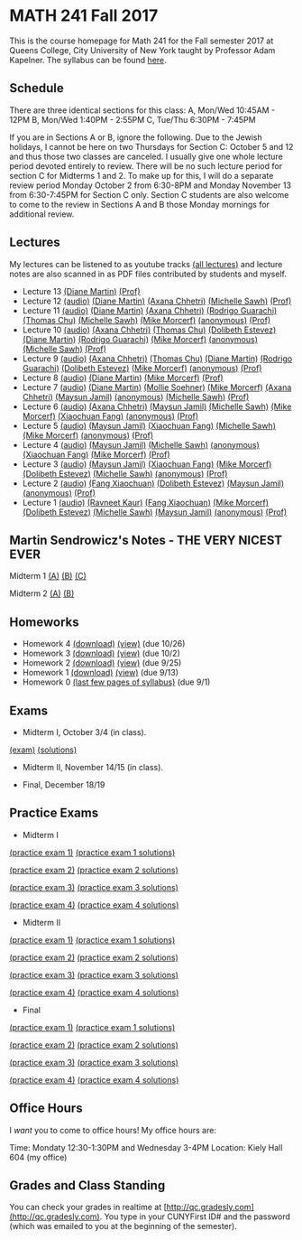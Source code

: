 # MATH 241 Fall 2017

This is the course homepage for Math 241 for the Fall semester 2017 at Queens College, City University of New York taught by Professor Adam Kapelner. The syllabus can be found [here](https://raw.githubusercontent.com/kapelner/QC_Math_241_Fall_2017/master/syllabus/syllabus.pdf).

## Schedule

There are three identical sections for this class:
A, Mon/Wed 10:45AM - 12PM
B, Mon/Wed 1:40PM - 2:55PM
C, Tue/Thu 6:30PM - 7:45PM

If you are in Sections A or B, ignore the following. Due to the Jewish holidays, I cannot be here on two Thursdays for Section C: October 5 and 12 and thus those two classes are canceled. I usually give one whole lecture period devoted entirely to review. There will be no such lecture period for section C for Midterms 1 and 2. To make up for this, I will do a separate review period Monday October 2 from 6:30-8PM and Monday November 13 from 6:30-7:45PM for Section C only. Section C students are also welcome to come to the review in Sections A and B those Monday mornings for additional review.

## Lectures

My lectures can be listened to as youtube tracks [(all lectures)](https://www.youtube.com/playlist?list=PLIwvCnCDnF14sRnB6lUck67KFYCZSBLdO) and lecture notes are also scanned in as PDF files contributed by students and myself.

<!--
* Lecture 23 [(audio)](https://youtu.be/3ootpia0) [(Marcin Sendrowicz Lecs22&23)](https://github.com/kapelner/QC_Math_241_Fall_2017/blob/master/lectures/lec23marcin.pdf) [(Anvar Ashurov)](https://github.com/kapelner/QC_Math_241_Fall_2017/blob/master/lectures/lec23ash.pdf)  [(Linagyong Chen)](https://github.com/kapelner/QC_Math_241_Fall_2017/blob/master/lectures/lec23chenl.pdf) [(Ken Zou)](https://github.com/kapelner/QC_Math_241_Fall_2017/blob/master/lectures/lec23zou.pdf) [(Sherly Zheng)](https://github.com/kapelner/QC_Math_241_Fall_2017/blob/master/lectures/lec23zheng.pdf) [(Randip Parhar)](https://github.com/kapelner/QC_Math_241_Fall_2017/blob/master/lectures/lec23parhar.pdf) [(Prof)](https://github.com/kapelner/QC_Math_241_Fall_2017/blob/master/lectures/lec23kap.pdf)
* Lecture 22 [(audio)](https://youtu.be/h3jmpbvf) [(Anvar Ashurov)](https://github.com/kapelner/QC_Math_241_Fall_2017/blob/master/lectures/lec22ash.pdf) [(Ken Zou)](https://github.com/kapelner/QC_Math_241_Fall_2017/blob/master/lectures/lec22zou.pdf) [(Sherly Zheng)](https://github.com/kapelner/QC_Math_241_Fall_2017/blob/master/lectures/lec22zheng.pdf) [(Linagyong Chen)](https://github.com/kapelner/QC_Math_241_Fall_2017/blob/master/lectures/lec22chenl.pdf) [(Cynthia Rivera)](https://github.com/kapelner/QC_Math_241_Fall_2017/blob/master/lectures/lec22rivera.pdf) [(Monique Tang)](https://github.com/kapelner/QC_Math_241_Fall_2017/blob/master/lectures/lec22tang.pdf) [(Andrew Kwak)](https://github.com/kapelner/QC_Math_241_Fall_2017/blob/master/lectures/lec22kwak.pdf) [(Prof)](https://github.com/kapelner/QC_Math_241_Fall_2017/blob/master/lectures/lec22kap.pdf)
* Lecture 21 [(audio)](https://youtu.be/pmilrdvr) [(Marcin Sendrowicz)](https://github.com/kapelner/QC_Math_241_Fall_2017/blob/master/lectures/lec21marcin.pdf)  [(Cynthia Rivera)](https://github.com/kapelner/QC_Math_241_Fall_2017/blob/master/lectures/lec21rivera.pdf)[(Liangyong Chen)](https://github.com/kapelner/QC_Math_241_Fall_2017/blob/master/lectures/lec21chenl.pdf) [(Sherly Zheng)](https://github.com/kapelner/QC_Math_241_Fall_2017/blob/master/lectures/lec21zheng.pdf) [(Nhi Tran)](https://github.com/kapelner/QC_Math_241_Fall_2017/blob/master/lectures/lec21tran.pdf) [(Randip Parhar)](https://github.com/kapelner/QC_Math_241_Fall_2017/blob/master/lectures/lec21parhar.pdf) [(Prof)](https://github.com/kapelner/QC_Math_241_Fall_2017/blob/master/lectures/lec21kap.pdf)
* Lecture 20 [(audio)](https://youtu.be/hlw3yd1n) [(Marcin Sendrowicz Lecs19&20)](https://github.com/kapelner/QC_Math_241_Fall_2017/blob/master/lectures/lec20marcin.pdf) [(Cynthia Rivera)](https://github.com/kapelner/QC_Math_241_Fall_2017/blob/master/lectures/lec20rivera.pdf) [(Liangyong Chen)](https://github.com/kapelner/QC_Math_241_Fall_2017/blob/master/lectures/lec20chenl.pdf) [(Randip Parhar)](https://github.com/kapelner/QC_Math_241_Fall_2017/blob/master/lectures/lec20parhar.pdf) [(Sherly Zheng)](https://github.com/kapelner/QC_Math_241_Fall_2017/blob/master/lectures/lec20zheng.pdf) [(Andrew Kwak)](https://github.com/kapelner/QC_Math_241_Fall_2017/blob/master/lectures/lec20kwak.pdf) [(Prof)](https://github.com/kapelner/QC_Math_241_Fall_2017/blob/master/lectures/lec20kap.pdf)
* Lecture 19 [(audio)](https://youtu.be/2z2ankqe) [(Randip Parhar)](https://github.com/kapelner/QC_Math_241_Fall_2017/blob/master/lectures/lec19parhar.pdf) [(Xiaowei Chen)](https://github.com/kapelner/QC_Math_241_Fall_2017/blob/master/lectures/lec19xchen.pdf) [(Linagyong Chen)](https://github.com/kapelner/QC_Math_241_Fall_2017/blob/master/lectures/lec19chen.pdf) [(Anvar Ashurov)](https://github.com/kapelner/QC_Math_241_Fall_2017/blob/master/lectures/lec19ash.pdf) [(Cynthia Rivera)](https://github.com/kapelner/QC_Math_241_Fall_2017/blob/master/lectures/lec19riv.pdf) [(Monique Tang)](https://github.com/kapelner/QC_Math_241_Fall_2017/blob/master/lectures/lec19tang.pdf) [(Prof)](https://github.com/kapelner/QC_Math_241_Fall_2017/blob/master/lectures/lec19kap.pdf)
* Lecture 18 [(audio)](https://youtu.be/p4ka2adx) [(Marcin Sendrowicz Lecs17&18)](https://github.com/kapelner/QC_Math_241_Fall_2017/blob/master/lectures/lec18marcin.pdf) [(Xiaowei Chen)](https://github.com/kapelner/QC_Math_241_Fall_2017/blob/master/lectures/lec18chenx.pdf) [(Liangyong Chen)](https://github.com/kapelner/QC_Math_241_Fall_2017/blob/master/lectures/lec18chen.pdf) [(Cynthia Rivera)](https://github.com/kapelner/QC_Math_241_Fall_2017/blob/master/lectures/lec18riv.pdf) [(Monique Tang)](https://github.com/kapelner/QC_Math_241_Fall_2017/blob/master/lectures/lec18tang.pdf) [(Sherly Zheng)](https://github.com/kapelner/QC_Math_241_Fall_2017/blob/master/lectures/lec18zheng.pdf) [(Randip Parhar)](https://github.com/kapelner/QC_Math_241_Fall_2017/blob/master/lectures/lec18parhar.pdf) [(Anvar Ashurov)](https://github.com/kapelner/QC_Math_241_Fall_2017/blob/master/lectures/lec18ash.pdf) [(Prof)](https://github.com/kapelner/QC_Math_241_Fall_2017/blob/master/lectures/lec18kap.pdf)
* Lecture 17 [(audio)](https://youtu.be/cpfktqg0) [(Xiaowei Chen)](https://github.com/kapelner/QC_Math_241_Fall_2017/blob/master/lectures/lec17chenx.pdf) [(Anvar Ashurov)](https://github.com/kapelner/QC_Math_241_Fall_2017/blob/master/lectures/lec17ash.pdf) [(Monique Tang)](https://github.com/kapelner/QC_Math_241_Fall_2017/blob/master/lectures/lec17tang.pdf) [(Cynthia Rivera)](https://github.com/kapelner/QC_Math_241_Fall_2017/blob/master/lectures/lec17rivera.pdf) [(Nhi Tran)](https://github.com/kapelner/QC_Math_241_Fall_2017/blob/master/lectures/lec17tran.pdf) [(Prof)](https://github.com/kapelner/QC_Math_241_Fall_2017/blob/master/lectures/lec17kap.pdf) 
* Lecture 16 [(audio)](https://youtu.be/dtq1weqe) [(Marcin Sendrowicz Lecs14-16)](https://github.com/kapelner/QC_Math_241_Fall_2017/blob/master/lectures/lec16marcin.pdf) [(Xiaowei Chen)](https://github.com/kapelner/QC_Math_241_Fall_2017/blob/master/lectures/lec16chenx.pdf) [(Anvar Ashurov)](https://github.com/kapelner/QC_Math_241_Fall_2017/blob/master/lectures/lec16ash.pdf) [(Cynthia Rivera)](https://github.com/kapelner/QC_Math_241_Fall_2017/blob/master/lectures/lec16rivera.pdf) [(Nhi Tran)](https://github.com/kapelner/QC_Math_241_Fall_2017/blob/master/lectures/lec16tran.pdf)  [(Sherly Zheng)](https://github.com/kapelner/QC_Math_241_Fall_2017/blob/master/lectures/lec16zheng.pdf) [(Prof)](https://github.com/kapelner/QC_Math_241_Fall_2017/blob/master/lectures/lec16kap.pdf)
* Lecture 15 [(audio)](https://youtu.be/lropjc22) [(Randip Parhar)](https://github.com/kapelner/QC_Math_241_Fall_2017/blob/master/lectures/lec15parhar.pdf) [(Anvar Ashurov)](https://github.com/kapelner/QC_Math_241_Fall_2017/blob/master/lectures/lec15ash.pdf) [(Nhi Tran)](https://github.com/kapelner/QC_Math_241_Fall_2017/blob/master/lectures/lec15tran.pdf) [(Sherly Zheng)](https://github.com/kapelner/QC_Math_241_Fall_2017/blob/master/lectures/lec15zheng.pdf) [(Monique Tang)](https://github.com/kapelner/QC_Math_241_Fall_2017/blob/master/lectures/lec15tang.pdf) [(Prof)](https://github.com/kapelner/QC_Math_241_Fall_2017/blob/master/lectures/lec15kap.pdf)
* Lecture 14 [(audio)](https://youtu.be/1hhre5sf) [(Sherly Zheng)](https://github.com/kapelner/QC_Math_241_Fall_2017/blob/master/lectures/lec14zheng.pdf) [(Monique Tang)](https://github.com/kapelner/QC_Math_241_Fall_2017/blob/master/lectures/lec14tang.pdf) [(Nhi Tran)](https://github.com/kapelner/QC_Math_241_Fall_2017/blob/master/lectures/lec14tran.pdf) [(Cynthia Rivera)](https://github.com/kapelner/QC_Math_241_Fall_2017/blob/master/lectures/lec14rivera.pdf) [(Tahir Vali)](https://github.com/kapelner/QC_Math_241_Fall_2017/blob/master/lectures/lec14tahir.pdf) [(Randip Parhar)](https://github.com/kapelner/QC_Math_241_Fall_2017/blob/master/lectures/lec14parhar.pdf) [(Andrew Kwak)](https://github.com/kapelner/QC_Math_241_Fall_2017/blob/master/lectures/lec14kwak.pdf) [(Prof)](https://github.com/kapelner/QC_Math_241_Fall_2017/blob/master/lectures/lec14kap.pdf)-->
* Lecture 13 [(Diane Martin)](https://github.com/kapelner/QC_Math_241_Fall_2017/blob/master/lectures/lec13martin.pdf) [(Prof)](https://github.com/kapelner/QC_Math_241_Fall_2017/blob/master/lectures/lec13kap.pdf)
* Lecture 12 [(audio)](https://youtu.be/pJeye2iFGt4) [(Diane Martin)](https://github.com/kapelner/QC_Math_241_Fall_2017/blob/master/lectures/lec12martin.pdf) [(Axana Chhetri)](https://github.com/kapelner/QC_Math_241_Fall_2017/blob/master/lectures/lec12chhetri.pdf) [(Michelle Sawh)](https://github.com/kapelner/QC_Math_241_Fall_2017/blob/master/lectures/lec12sawh.pdf) [(Prof)](https://github.com/kapelner/QC_Math_241_Fall_2017/blob/master/lectures/lec12kap.pdf)
* Lecture 11 [(audio)](https://youtu.be/LhkoApLLgVI) [(Diane Martin)](https://github.com/kapelner/QC_Math_241_Fall_2017/blob/master/lectures/lec11martin.pdf) [(Axana Chhetri)](https://github.com/kapelner/QC_Math_241_Fall_2017/blob/master/lectures/lec11chhetri.pdf) [(Rodrigo Guarachi)](https://github.com/kapelner/QC_Math_241_Fall_2017/blob/master/lectures/lec11guarachi.pdf) [(Thomas Chu)](https://github.com/kapelner/QC_Math_241_Fall_2017/blob/master/lectures/lec11chu.pdf) [(Michelle Sawh)](https://github.com/kapelner/QC_Math_241_Fall_2017/blob/master/lectures/lec11sawh.pdf) [(Mike Morcerf)](https://github.com/kapelner/QC_Math_241_Fall_2017/blob/master/lectures/lec10morcerf.pdf) [(anonymous)](https://github.com/kapelner/QC_Math_241_Fall_2017/blob/master/lectures/lec11anon.pdf) [(Prof)](https://github.com/kapelner/QC_Math_241_Fall_2017/blob/master/lectures/lec11kap.pdf)
* Lecture 10 [(audio)](https://youtu.be/sFfeasut7Jw) [(Axana Chhetri)](https://github.com/kapelner/QC_Math_241_Fall_2017/blob/master/lectures/lec10chhetri.pdf) [(Thomas Chu)](https://github.com/kapelner/QC_Math_241_Fall_2017/blob/master/lectures/lec10chu.pdf) [(Dolibeth Estevez)](https://github.com/kapelner/QC_Math_241_Fall_2017/blob/master/lectures/lec10estevez.pdf) [(Diane Martin)](https://github.com/kapelner/QC_Math_241_Fall_2017/blob/master/lectures/lec10martin.pdf) [(Rodrigo Guarachi)](https://github.com/kapelner/QC_Math_241_Fall_2017/blob/master/lectures/lec10guarachi.pdf) [(Mike Morcerf)](https://github.com/kapelner/QC_Math_241_Fall_2017/blob/master/lectures/lec10morcerf.pdf) [(anonymous)](https://github.com/kapelner/QC_Math_241_Fall_2017/blob/master/lectures/lec10anon.pdf) [(Michelle Sawh)](https://github.com/kapelner/QC_Math_241_Fall_2017/blob/master/lectures/lec10sawh.pdf) [(Prof)](https://github.com/kapelner/QC_Math_241_Fall_2017/blob/master/lectures/lec10kap.pdf)
* Lecture 9 [(audio)](https://youtu.be/G5x5HL91yHE) [(Axana Chhetri)](https://github.com/kapelner/QC_Math_241_Fall_2017/blob/master/lectures/lec09chhetri.pdf) [(Thomas Chu)](https://github.com/kapelner/QC_Math_241_Fall_2017/blob/master/lectures/lec09chu.pdf) [(Diane Martin)](https://github.com/kapelner/QC_Math_241_Fall_2017/blob/master/lectures/lec09martin.pdf) [(Rodrigo Guarachi)](https://github.com/kapelner/QC_Math_241_Fall_2017/blob/master/lectures/lec09guarachi.pdf) [(Dolibeth Estevez)](https://github.com/kapelner/QC_Math_241_Fall_2017/blob/master/lectures/lec09estevez.pdf) [(Mike Morcerf)](https://github.com/kapelner/QC_Math_241_Fall_2017/blob/master/lectures/lec09morcerf.pdf) [(anonymous)](https://github.com/kapelner/QC_Math_241_Fall_2017/blob/master/lectures/lec09anon.pdf) [(Prof)](https://github.com/kapelner/QC_Math_241_Fall_2017/blob/master/lectures/lec09kap.pdf)
* Lecture 8 [(audio)](https://youtu.be/_cuMUV52p10) [(Diane Martin)](https://github.com/kapelner/QC_Math_241_Fall_2017/blob/master/lectures/lec08martin.pdf) [(Mike Morcerf)](https://github.com/kapelner/QC_Math_241_Fall_2017/blob/master/lectures/lec08morcerf.pdf) [(Prof)](https://github.com/kapelner/QC_Math_241_Fall_2017/blob/master/lectures/lec08kap.pdf)
* Lecture 7 [(audio)](https://youtu.be/h21vprV8u7o) [(Diane Martin)](https://github.com/kapelner/QC_Math_241_Fall_2017/blob/master/lectures/lec07martin.pdf) [(Mollie Soehner)](https://github.com/kapelner/QC_Math_241_Fall_2017/blob/master/lectures/lec07soehner.pdf) [(Mike Morcerf)](https://github.com/kapelner/QC_Math_241_Fall_2017/blob/master/lectures/lec07morcerf.pdf) [(Axana Chhetri)](https://github.com/kapelner/QC_Math_241_Fall_2017/blob/master/lectures/lec07chhetri.pdf) [(Maysun Jamil)](https://github.com/kapelner/QC_Math_241_Fall_2017/blob/master/lectures/lec07jamil.pdf) [(anonymous)](https://github.com/kapelner/QC_Math_241_Fall_2017/blob/master/lectures/lec07anon.pdf) [(Michelle Sawh)](https://github.com/kapelner/QC_Math_241_Fall_2017/blob/master/lectures/lec07sawh.pdf) [(Prof)](https://github.com/kapelner/QC_Math_241_Fall_2017/blob/master/lectures/lec07kap.pdf)
* Lecture 6 [(audio)](https://youtu.be/Z1R2FaHJLeU) [(Axana Chhetri)](https://github.com/kapelner/QC_Math_241_Fall_2017/blob/master/lectures/lec06chhetri.pdf) [(Maysun Jamil)](https://github.com/kapelner/QC_Math_241_Fall_2017/blob/master/lectures/lec06jamil.pdf) [(Michelle Sawh)](https://github.com/kapelner/QC_Math_241_Fall_2017/blob/master/lectures/lec06sawh.pdf) [(Mike Morcerf)](https://github.com/kapelner/QC_Math_241_Fall_2017/blob/master/lectures/lec06morcerf.pdf) [(Xiaochuan Fang)](https://github.com/kapelner/QC_Math_241_Fall_2017/blob/master/lectures/lec06fang.pdf) [(anonymous)](https://github.com/kapelner/QC_Math_241_Fall_2017/blob/master/lectures/lec06anon.pdf) [(Prof)](https://github.com/kapelner/QC_Math_241_Fall_2017/blob/master/lectures/lec06kap.pdf)
* Lecture 5 [(audio)](https://youtu.be/4HqLEuhaU-c) [(Maysun Jamil)](https://github.com/kapelner/QC_Math_241_Fall_2017/blob/master/lectures/lec05jamil.pdf) [(Xiaochuan Fang)](https://github.com/kapelner/QC_Math_241_Fall_2017/blob/master/lectures/lec05fang.pdf) [(Michelle Sawh)](https://github.com/kapelner/QC_Math_241_Fall_2017/blob/master/lectures/lec05sawh.pdf) [(Mike Morcerf)](https://github.com/kapelner/QC_Math_241_Fall_2017/blob/master/lectures/lec05morcerf.pdf) [(anonymous)](https://github.com/kapelner/QC_Math_241_Fall_2017/blob/master/lectures/lec04anon.pdf) [(Prof)](https://github.com/kapelner/QC_Math_241_Fall_2017/blob/master/lectures/lec05kap.pdf)
* Lecture 4 [(audio)](https://youtu.be/51MXSWzN8cY) [(Maysun Jamil)](https://github.com/kapelner/QC_Math_241_Fall_2017/blob/master/lectures/lec04jamil.pdf) [(Michelle Sawh)](https://github.com/kapelner/QC_Math_241_Fall_2017/blob/master/lectures/lec04sawh.pdf) [(anonymous)](https://github.com/kapelner/QC_Math_241_Fall_2017/blob/master/lectures/lec04anon.pdf) [(Xiaochuan Fang)](https://github.com/kapelner/QC_Math_241_Fall_2017/blob/master/lectures/lec04fang.pdf) [(Mike Morcerf)](https://github.com/kapelner/QC_Math_241_Fall_2017/blob/master/lectures/lec04morcerf.pdf) [(Prof)](https://github.com/kapelner/QC_Math_241_Fall_2017/blob/master/lectures/lec04kap.pdf)
* Lecture 3 [(audio)](https://youtu.be/FmRlkSRO3ag) [(Maysun Jamil)](https://github.com/kapelner/QC_Math_241_Fall_2017/blob/master/lectures/lec03jamil.pdf) [(Xiaochuan Fang)](https://github.com/kapelner/QC_Math_241_Fall_2017/blob/master/lectures/lec03fang.pdf) [(Mike Morcerf)](https://github.com/kapelner/QC_Math_241_Fall_2017/blob/master/lectures/lec03morcerf.pdf) [(Dolibeth Estevez)](https://github.com/kapelner/QC_Math_241_Fall_2017/blob/master/lectures/lec03estevez.pdf) [(Michelle Sawh)](https://github.com/kapelner/QC_Math_241_Fall_2017/blob/master/lectures/lec03sawh.pdf) [(anonymous)](https://github.com/kapelner/QC_Math_241_Fall_2017/blob/master/lectures/lec03anon.pdf) [(Prof)](https://github.com/kapelner/QC_Math_241_Fall_2017/blob/master/lectures/lec03kap.pdf)
* Lecture 2 [(audio)](https://youtu.be/qadgUoHEO14) [(Fang Xiaochuan)](https://github.com/kapelner/QC_Math_241_Fall_2017/blob/master/lectures/lec02fang.pdf) [(Dolibeth Estevez)](https://github.com/kapelner/QC_Math_241_Fall_2017/blob/master/lectures/lec02estevez.pdf) [(Maysun Jamil)](https://github.com/kapelner/QC_Math_241_Fall_2017/blob/master/lectures/lec02jamil.pdf) [(anonymous)](https://github.com/kapelner/QC_Math_241_Fall_2017/blob/master/lectures/lec02anon.pdf) [(Prof)](https://github.com/kapelner/QC_Math_241_Fall_2017/blob/master/lectures/lec02kap.pdf)
* Lecture 1 [(audio)](https://youtu.be/qadgUoHEO14) [(Ravneet Kaur)](https://github.com/kapelner/QC_Math_241_Fall_2017/blob/master/lectures/lec01kaur.pdf) [(Fang Xiaochuan)](https://github.com/kapelner/QC_Math_241_Fall_2017/blob/master/lectures/lec01fang.pdf) [(Mike Morcerf)](https://github.com/kapelner/QC_Math_241_Fall_2017/blob/master/lectures/lec01morcerf.pdf) [(Dolibeth Estevez)](https://github.com/kapelner/QC_Math_241_Fall_2017/blob/master/lectures/lec01estevez.pdf) [(Michelle Sawh)](https://github.com/kapelner/QC_Math_241_Fall_2017/blob/master/lectures/lec01sawh.pdf) [(Maysun Jamil)](https://github.com/kapelner/QC_Math_241_Fall_2017/blob/master/lectures/lec01jamil.pdf) [(anonymous)](https://github.com/kapelner/QC_Math_241_Fall_2017/blob/master/lectures/lec01anon.pdf) [(Prof)](https://github.com/kapelner/QC_Math_241_Fall_2017/blob/master/lectures/lec01kap.pdf)


## Martin Sendrowicz's Notes - THE VERY NICEST EVER

Midterm 1 [(A)](https://github.com/kapelner/QC_Math_241_Fall_2017/blob/master/marcin/1a.pdf) [(B)](https://github.com/kapelner/QC_Math_241_Fall_2017/blob/master/marcin/1b.pdf) [(C)](https://github.com/kapelner/QC_Math_241_Fall_2017/blob/master/marcin/1c.pdf)

Midterm 2 [(A)](https://github.com/kapelner/QC_Math_241_Fall_2017/blob/master/marcin/2a.pdf) [(B)](https://github.com/kapelner/QC_Math_241_Fall_2017/blob/master/marcin/2b.pdf)

## Homeworks

<!--
* Homework 9 [(download)](https://github.com/kapelner/QC_Math_241_Fall_2017/blob/master/homeworks/hw09/hw09.pdf?raw=true) [(view)](https://github.com/kapelner/QC_Math_241_Fall_2017/blob/master/homeworks/hw09/hw09.pdf) (due 12/12)
* Homework 8 [(download)](https://github.com/kapelner/QC_Math_241_Fall_2017/blob/master/homeworks/hw08/hw08.pdf?raw=true) [(view)](https://github.com/kapelner/QC_Math_241_Fall_2017/blob/master/homeworks/hw08/hw08.pdf) (due 12/2)
* Homework 7 [(download)](https://github.com/kapelner/QC_Math_241_Fall_2017/blob/master/homeworks/hw07/hw07.pdf?raw=true) [(view)](https://github.com/kapelner/QC_Math_241_Fall_2017/blob/master/homeworks/hw07/hw07.pdf) (due 11/23)
* Homework 6 [(download)](https://github.com/kapelner/QC_Math_241_Fall_2017/blob/master/homeworks/hw06/hw06.pdf?raw=true) [(view)](https://github.com/kapelner/QC_Math_241_Fall_2017/blob/master/homeworks/hw06/hw06.pdf) (due 11/11)
* Homework 5 [(download)](https://github.com/kapelner/QC_Math_241_Fall_2017/blob/master/homeworks/hw05/hw05.pdf?raw=true) [(view)](https://github.com/kapelner/QC_Math_241_Fall_2017/blob/master/homeworks/hw05/hw05.pdf) (due 10/27)-->
* Homework 4 [(download)](https://github.com/kapelner/QC_Math_241_Fall_2017/blob/master/homeworks/hw04/hw04.pdf?raw=true) [(view)](https://github.com/kapelner/QC_Math_241_Fall_2017/blob/master/homeworks/hw04/hw04.pdf) (due 10/26)
* Homework 3 [(download)](https://github.com/kapelner/QC_Math_241_Fall_2017/blob/master/homeworks/hw03/hw03.pdf?raw=true) [(view)](https://github.com/kapelner/QC_Math_241_Fall_2017/blob/master/homeworks/hw03/hw03.pdf) (due 10/2)
* Homework 2 [(download)](https://github.com/kapelner/QC_Math_241_Fall_2017/blob/master/homeworks/hw02/hw02.pdf?raw=true) [(view)](https://github.com/kapelner/QC_Math_241_Fall_2017/blob/master/homeworks/hw02/hw02.pdf) (due 9/25)
* Homework 1 [(download)](https://github.com/kapelner/QC_Math_241_Fall_2017/blob/master/homeworks/hw01/hw01.pdf?raw=true) [(view)](https://github.com/kapelner/QC_Math_241_Fall_2017/blob/master/homeworks/hw01/hw01.pdf) (due 9/13)
* Homework 0 [(last few pages of syllabus)](https://github.com/kapelner/QC_Math_241_Fall_2017/blob/master/syllabus/syllabus.pdf?raw=true) (due 9/1)


## Exams


* Midterm I, October 3/4 (in class).

[(exam)](https://github.com/kapelner/QC_Math_241_Fall_2017/blob/master/exams/midterm1/midterm1.pdf) [(solutions)](https://github.com/kapelner/QC_Math_241_Fall_2017/blob/master/exams/midterm1/midterm1_solutions.pdf)

* Midterm II, November 14/15 (in class). 

* Final, December 18/19

## Practice Exams

* Midterm I

[(practice exam 1)](https://github.com/kapelner/QC_Math_241_Fall_2016/blob/master/exams/midterm1/midterm1.pdf) [(practice exam 1 solutions)](https://github.com/kapelner/QC_Math_241_Fall_2016/blob/master/exams/midterm1/midterm1_solutions.pdf)

[(practice exam 2)](https://github.com/kapelner/QC_Math_241_Fall_2015/blob/master/exams/midterm1/midterm1.pdf) [(practice exam 2 solutions)](https://github.com/kapelner/QC_Math_241_Fall_2015/blob/master/exams/midterm1/midterm1_solutions.pdf) 

[(practice exam 3)](https://github.com/kapelner/QC_Math_241_Spring_2015/blob/master/exams/midterm1/midterm1.pdf?raw=true) [(practice exam 3 solutions)](https://github.com/kapelner/QC_Math_241_Spring_2015/blob/master/exams/midterm1/midterm1_solutions.pdf?raw=true) 

[(practice exam 4)](https://github.com/kapelner/QC_Math_241_Fall_2014_15/blob/master/exams/midterm1/midterm1.pdf?raw=true) [(practice exam 4 solutions)](https://github.com/kapelner/QC_Math_241_Fall_2014_15/blob/master/exams/midterm1/midterm1_solutions.pdf?raw=true)

* Midterm II

[(practice exam 1)](https://github.com/kapelner/QC_Math_241_Fall_2016/blob/master/exams/midterm2/midterm2.pdf) [(practice exam 1 solutions)](https://github.com/kapelner/QC_Math_241_Fall_2016/blob/master/exams/midterm2/midterm2_solutions.pdf)

[(practice exam 2)](https://github.com/kapelner/QC_Math_241_Fall_2015/blob/master/exams/midterm2/midterm2.pdf) [(practice exam 2 solutions)](https://github.com/kapelner/QC_Math_241_Fall_2015/blob/master/exams/midterm2/midterm2_solutions.pdf) 

[(practice exam 3)](https://github.com/kapelner/QC_Math_241_Spring_2015/blob/master/exams/midterm2/midterm2.pdf?raw=true) [(practice exam 3 solutions)](https://github.com/kapelner/QC_Math_241_Spring_2015/blob/master/exams/midterm2/midterm2_solutions.pdf?raw=true) 

[(practice exam 4)](https://github.com/kapelner/QC_Math_241_Fall_2014_15/blob/master/exams/midterm2/midterm2.pdf?raw=true) [(practice exam 4 solutions)](https://github.com/kapelner/QC_Math_241_Fall_2014_15/blob/master/exams/midterm2/midterm2_solutions.pdf?raw=true)

* Final

[(practice exam 1)](https://github.com/kapelner/QC_Math_241_Fall_2016/blob/master/exams/final/final.pdf) [(practice exam 1 solutions)](https://github.com/kapelner/QC_Math_241_Fall_2016/blob/master/exams/final/final_solutions.pdf)

[(practice exam 2)](https://github.com/kapelner/QC_Math_241_Fall_2015/blob/master/exams/final/final.pdf) [(practice exam 2 solutions)](https://github.com/kapelner/QC_Math_241_Fall_2015/blob/master/exams/final/final_solutions.pdf)  

[(practice exam 3)](https://github.com/kapelner/QC_Math_241_Spring_2015/blob/master/exams/final/final.pdf?raw=true) [(practice exam 3 solutions)](https://github.com/kapelner/QC_Math_241_Spring_2015/blob/master/exams/final/final_solutions.pdf?raw=true) 

[(practice exam 4)](https://github.com/kapelner/QC_Math_241_Fall_2014_15/blob/master/exams/final/final.pdf?raw=true) [(practice exam 4 solutions)](https://github.com/kapelner/QC_Math_241_Fall_2014_15/blob/master/exams/final/final_solutions.pdf?raw=true)

## Office Hours

I *want* you to come to office hours! My office hours are:

Time: Mondaty 12:30-1:30PM and Wednesday 3-4PM
Location: Kiely Hall 604 (my office)

## Grades and Class Standing

You can check your grades in realtime at [http://qc.gradesly.com](http://qc.gradesly.com). You type in your CUNYFirst ID# and the password (which was emailed to you at the beginning of the semester).
